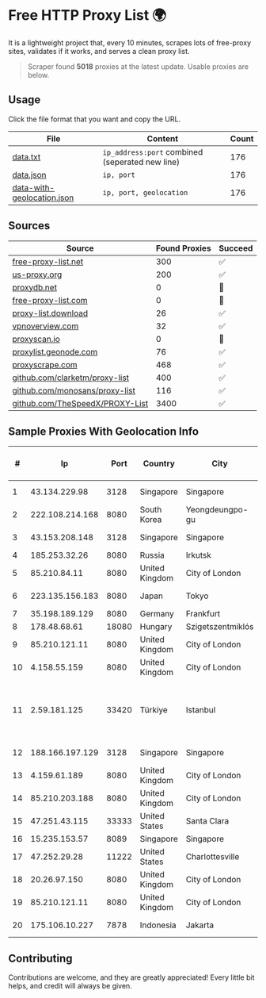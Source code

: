
# Free HTTP Proxy List 🌍

It is a lightweight project that, every 10 minutes, scrapes lots of free-proxy sites, validates if it works, and serves a clean proxy list.


> Scraper found **5018** proxies at the latest update. Usable proxies are below.

## Usage

Click the file format that you want and copy the URL.


|File|Content|Count|
|----|-------|-----|
|[data.txt](https://raw.githubusercontent.com/themiralay/Proxy-List-World/master/data.txt)|`ip_address:port` combined (seperated new line)|176|
|[data.json](https://raw.githubusercontent.com/themiralay/Proxy-List-World/master/data.json)|`ip, port`|176|
|[data-with-geolocation.json](https://raw.githubusercontent.com/themiralay/Proxy-List-World/master/data-with-geolocation.json)|`ip, port, geolocation`|176|

## Sources

|Source|Found Proxies|Succeed|
|------|-------------|-------|
|[free-proxy-list.net](https://free-proxy-list.net)|300|✅|
|[us-proxy.org](https://www.us-proxy.org)|200|✅|
|[proxydb.net](http://proxydb.net)|0|🚫|
|[free-proxy-list.com](https://free-proxy-list.com/?page=&port=&type%5B%5D=http&type%5B%5D=https&up_time=0&search=Search)|0|🚫|
|[proxy-list.download](https://www.proxy-list.download/HTTP)|26|✅|
|[vpnoverview.com](https://vpnoverview.com/privacy/anonymous-browsing/free-proxy-servers)|32|✅|
|[proxyscan.io](https://www.proxyscan.io)|0|🚫|
|[proxylist.geonode.com](https://proxylist.geonode.com/api/proxy-list?limit=300&page=1&sort_by=lastChecked&sort_type=desc&protocols=http,https)|76|✅|
|[proxyscrape.com](https://api.proxyscrape.com/v2/?request=displayproxies&protocol=http&timeout=10000&country=all&ssl=all&anonymity=all)|468|✅|
|[github.com/clarketm/proxy-list](https://raw.githubusercontent.com/clarketm/proxy-list/master/proxy-list-raw.txt)|400|✅|
|[github.com/monosans/proxy-list](https://raw.githubusercontent.com/monosans/proxy-list/main/proxies/http.txt)|116|✅|
|[github.com/TheSpeedX/PROXY-List](https://raw.githubusercontent.com/TheSpeedX/PROXY-List/master/http.txt)|3400|✅|


## Sample Proxies With Geolocation Info

|#|Ip|Port|Country|City|Internet Service Provider|
|-|--|----|-------|----|-------------------------|
|1|43.134.229.98|3128|Singapore|Singapore|Aceville Pte.ltd|
|2|222.108.214.168|8080|South Korea|Yeongdeungpo-gu|Korea Telecom|
|3|43.153.208.148|3128|Singapore|Singapore|Aceville Pte.ltd|
|4|185.253.32.26|8080|Russia|Irkutsk|CLOUD|
|5|85.210.84.11|8080|United Kingdom|City of London|Microsoft Corporation|
|6|223.135.156.183|8080|Japan|Tokyo|So-net Corporation|
|7|35.198.189.129|8080|Germany|Frankfurt|Google LLC|
|8|178.48.68.61|18080|Hungary|Szigetszentmiklós|UPC|
|9|85.210.121.11|8080|United Kingdom|City of London|Microsoft Corporation|
|10|4.158.55.159|8080|United Kingdom|City of London|Microsoft Corporation|
|11|2.59.181.125|33420|Türkiye|Istanbul|Kadir Huseyin Tezcan Nosspeed Internet Teknolojileri|
|12|188.166.197.129|3128|Singapore|Singapore|DigitalOcean, LLC|
|13|4.159.61.189|8080|United Kingdom|City of London|Microsoft Corporation|
|14|85.210.203.188|8080|United Kingdom|City of London|Microsoft Corporation|
|15|47.251.43.115|33333|United States|Santa Clara|Alibaba Cloud LLC|
|16|15.235.153.57|8089|Singapore|Singapore|OVH Hosting|
|17|47.252.29.28|11222|United States|Charlottesville|Alibaba.com LLC|
|18|20.26.97.150|8080|United Kingdom|City of London|Microsoft Corporation|
|19|85.210.121.11|8080|United Kingdom|City of London|Microsoft Corporation|
|20|175.106.10.227|7878|Indonesia|Jakarta|Quantum Dist POP GC|



## Contributing

Contributions are welcome, and they are greatly appreciated! Every
little bit helps, and credit will always be given.

